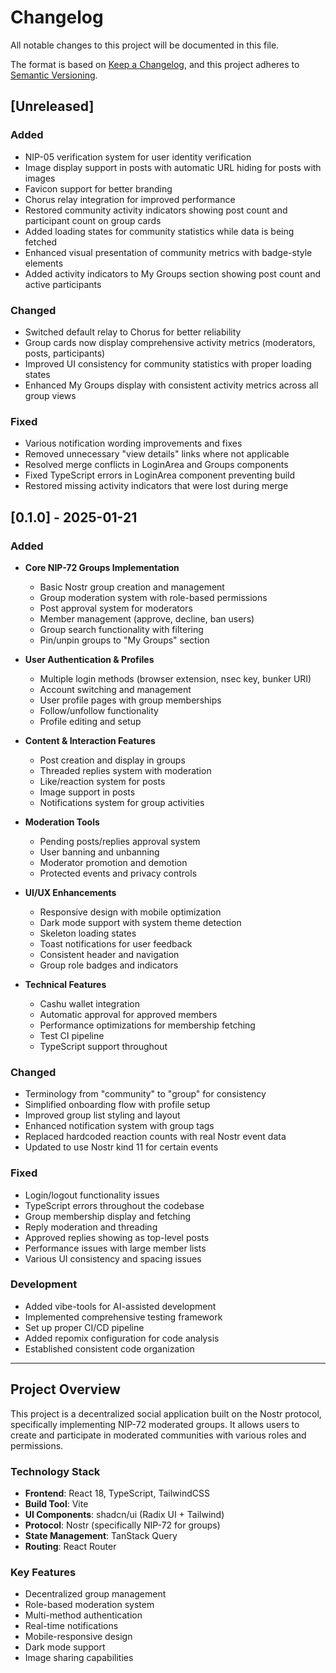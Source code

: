 # Changelog

All notable changes to this project will be documented in this file.

The format is based on [Keep a Changelog](https://keepachangelog.com/en/1.0.0/),
and this project adheres to [Semantic Versioning](https://semver.org/spec/v2.0.0.html).

## [Unreleased]

### Added
- NIP-05 verification system for user identity verification
- Image display support in posts with automatic URL hiding for posts with images
- Favicon support for better branding
- Chorus relay integration for improved performance
- Restored community activity indicators showing post count and participant count on group cards
- Added loading states for community statistics while data is being fetched
- Enhanced visual presentation of community metrics with badge-style elements
- Added activity indicators to My Groups section showing post count and active participants

### Changed
- Switched default relay to Chorus for better reliability
- Group cards now display comprehensive activity metrics (moderators, posts, participants)
- Improved UI consistency for community statistics with proper loading states
- Enhanced My Groups display with consistent activity metrics across all group views

### Fixed
- Various notification wording improvements and fixes
- Removed unnecessary "view details" links where not applicable
- Resolved merge conflicts in LoginArea and Groups components
- Fixed TypeScript errors in LoginArea component preventing build
- Restored missing activity indicators that were lost during merge

## [0.1.0] - 2025-01-21

### Added
- **Core NIP-72 Groups Implementation**
  - Basic Nostr group creation and management
  - Group moderation system with role-based permissions
  - Post approval system for moderators
  - Member management (approve, decline, ban users)
  - Group search functionality with filtering
  - Pin/unpin groups to "My Groups" section

- **User Authentication & Profiles**
  - Multiple login methods (browser extension, nsec key, bunker URI)
  - Account switching and management
  - User profile pages with group memberships
  - Follow/unfollow functionality
  - Profile editing and setup

- **Content & Interaction Features**
  - Post creation and display in groups
  - Threaded replies system with moderation
  - Like/reaction system for posts
  - Image support in posts
  - Notifications system for group activities

- **Moderation Tools**
  - Pending posts/replies approval system
  - User banning and unbanning
  - Moderator promotion and demotion
  - Protected events and privacy controls

- **UI/UX Enhancements**
  - Responsive design with mobile optimization
  - Dark mode support with system theme detection
  - Skeleton loading states
  - Toast notifications for user feedback
  - Consistent header and navigation
  - Group role badges and indicators

- **Technical Features**
  - Cashu wallet integration
  - Automatic approval for approved members
  - Performance optimizations for membership fetching
  - Test CI pipeline
  - TypeScript support throughout

### Changed
- Terminology from "community" to "group" for consistency
- Simplified onboarding flow with profile setup
- Improved group list styling and layout
- Enhanced notification system with group tags
- Replaced hardcoded reaction counts with real Nostr event data
- Updated to use Nostr kind 11 for certain events

### Fixed
- Login/logout functionality issues
- TypeScript errors throughout the codebase
- Group membership display and fetching
- Reply moderation and threading
- Approved replies showing as top-level posts
- Performance issues with large member lists
- Various UI consistency and spacing issues

### Development
- Added vibe-tools for AI-assisted development
- Implemented comprehensive testing framework
- Set up proper CI/CD pipeline
- Added repomix configuration for code analysis
- Established consistent code organization

---

## Project Overview

This project is a decentralized social application built on the Nostr protocol, specifically implementing NIP-72 moderated groups. It allows users to create and participate in moderated communities with various roles and permissions.

### Technology Stack
- **Frontend**: React 18, TypeScript, TailwindCSS
- **Build Tool**: Vite
- **UI Components**: shadcn/ui (Radix UI + Tailwind)
- **Protocol**: Nostr (specifically NIP-72 for groups)
- **State Management**: TanStack Query
- **Routing**: React Router

### Key Features
- Decentralized group management
- Role-based moderation system
- Multi-method authentication
- Real-time notifications
- Mobile-responsive design
- Dark mode support
- Image sharing capabilities

